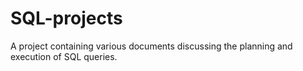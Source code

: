 # SQL-projects
A project containing various documents discussing the planning and execution of SQL queries.

